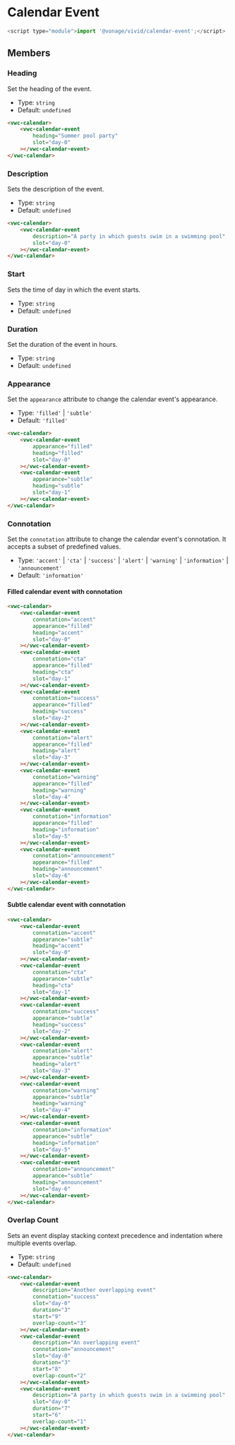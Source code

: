 # Calendar Event

```js
<script type="module">import '@vonage/vivid/calendar-event';</script>
```

## Members

### Heading

Set the heading of the event.

- Type: `string`
- Default: `undefined`

```html preview
<vwc-calendar>
	<vwc-calendar-event
		heading="Summer pool party"
		slot="day-0"
	></vwc-calendar-event>
</vwc-calendar>
```

### Description

Sets the description of the event.

- Type: `string`
- Default: `undefined`

```html preview
<vwc-calendar>
	<vwc-calendar-event
		description="A party in which guests swim in a swimming pool"
		slot="day-0"
	></vwc-calendar-event>
</vwc-calendar>
```

### Start

Sets the time of day in which the event starts.

- Type: `string`
- Default: `undefined`

### Duration

Set the duration of the event in hours.

- Type: `string`
- Default: `undefined`

### Appearance

Set the `appearance` attribute to change the calendar event's appearance.

- Type: `'filled'` | `'subtle'`
- Default: `'filled'`

```html preview
<vwc-calendar>
	<vwc-calendar-event
		appearance="filled"
		heading="filled"
		slot="day-0"
	></vwc-calendar-event>
	<vwc-calendar-event
		appearance="subtle"
		heading="subtle"
		slot="day-1"
	></vwc-calendar-event>
</vwc-calendar>
```

### Connotation

Set the `connotation` attribute to change the calendar event's connotation.
It accepts a subset of predefined values.

- Type: `'accent'` | `'cta'` | `'success'` | `'alert'` | `'warning'` | `'information'` | `'announcement'`
- Default: `'information'`

#### Filled calendar event with connotation

```html preview
<vwc-calendar>
	<vwc-calendar-event
		connotation="accent"
		appearance="filled"
		heading="accent"
		slot="day-0"
	></vwc-calendar-event>
	<vwc-calendar-event
		connotation="cta"
		appearance="filled"
		heading="cta"
		slot="day-1"
	></vwc-calendar-event>
	<vwc-calendar-event
		connotation="success"
		appearance="filled"
		heading="success"
		slot="day-2"
	></vwc-calendar-event>
	<vwc-calendar-event
		connotation="alert"
		appearance="filled"
		heading="alert"
		slot="day-3"
	></vwc-calendar-event>
	<vwc-calendar-event
		connotation="warning"
		appearance="filled"
		heading="warning"
		slot="day-4"
	></vwc-calendar-event>
	<vwc-calendar-event
		connotation="information"
		appearance="filled"
		heading="information"
		slot="day-5"
	></vwc-calendar-event>
	<vwc-calendar-event
		connotation="announcement"
		appearance="filled"
		heading="announcement"
		slot="day-6"
	></vwc-calendar-event>
</vwc-calendar>
```

#### Subtle calendar event with connotation

```html preview
<vwc-calendar>
	<vwc-calendar-event
		connotation="accent"
		appearance="subtle"
		heading="accent"
		slot="day-0"
	></vwc-calendar-event>
	<vwc-calendar-event
		connotation="cta"
		appearance="subtle"
		heading="cta"
		slot="day-1"
	></vwc-calendar-event>
	<vwc-calendar-event
		connotation="success"
		appearance="subtle"
		heading="success"
		slot="day-2"
	></vwc-calendar-event>
	<vwc-calendar-event
		connotation="alert"
		appearance="subtle"
		heading="alert"
		slot="day-3"
	></vwc-calendar-event>
	<vwc-calendar-event
		connotation="warning"
		appearance="subtle"
		heading="warning"
		slot="day-4"
	></vwc-calendar-event>
	<vwc-calendar-event
		connotation="information"
		appearance="subtle"
		heading="information"
		slot="day-5"
	></vwc-calendar-event>
	<vwc-calendar-event
		connotation="announcement"
		appearance="subtle"
		heading="announcement"
		slot="day-6"
	></vwc-calendar-event>
</vwc-calendar>
```

### Overlap Count

Sets an event display stacking context precedence and indentation where multiple events overlap.

- Type: `string`
- Default: `undefined`

```html preview
<vwc-calendar>
	<vwc-calendar-event
		description="Another overlapping event"
		connotation="success"
		slot="day-0"
		duration="3"
		start="9"
		overlap-count="3"
	></vwc-calendar-event>
	<vwc-calendar-event
		description="An overlapping event"
		connotation="announcement"
		slot="day-0"
		duration="3"
		start="8"
		overlap-count="2"
	></vwc-calendar-event>
	<vwc-calendar-event
		description="A party in which guests swim in a swimming pool"
		slot="day-0"
		duration="7"
		start="6"
		overlap-count="1"
	></vwc-calendar-event>
</vwc-calendar>
```
